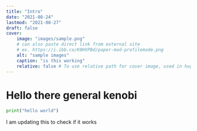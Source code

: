 ```yaml
---
title: "Intro"
date: "2021-08-24"
lastmod: "2021-08-27"
draft: false
cover:
    image: "images/sample.png"
    # can also paste direct link from external site
    # ex. https://i.ibb.co/K0HVPBd/paper-mod-profilemode.png
    alt: "sample images"
    caption: "is this working"
    relative: false # To use relative path for cover image, used in hugo Page-bundles
---
```


# Hello there general kenobi

```python
print("hello world")
```

I am updating this to check if it works
